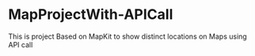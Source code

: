 # MapProjectWith-APICall
This is project Based on MapKit to show distinct locations on Maps using API call

